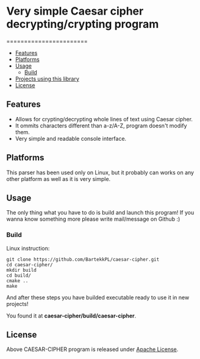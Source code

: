 # Very simple Caesar cipher decrypting/crypting program
=======================

  - [Features](#features)
  - [Platforms](#platforms)
  - [Usage](#usage)
    - [Build](#build)
  - [Projects using this library](#projexts-using-this-bibrary)
  - [License](#license)

## Features ##

  * Allows for crypting/decrypting whole lines of text using Caesar cipher.
  * It ommits characters different than a-z/A-Z, program doesn't modify them.
  * Very simple and readable console interface.

## Platforms ##

This parser has been used only on Linux, but
it probably can works on any other platform as well as it is very simple.

## Usage ##

The only thing what you have to do is build and launch this program!
If you wanna know something more please write mail/message on Github :)

### Build ###

Linux instruction:

```
git clone https://github.com/BartekkPL/caesar-cipher.git
cd caesar-cipher/
mkdir build
cd build/
cmake ..
make
```

And after these steps you have builded executable ready to use it in new projects!

You found it at **caesar-cipher/build/caesar-cipher**.

## License ##

Above CAESAR-CIPHER program is released under [Apache License](https://opensource.org/licenses/Apache-2.0).
